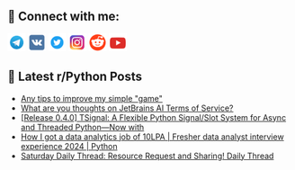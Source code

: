 ## 🔎 Connect with me:
[<img src="https://github.com/bullbesh/bullbesh/blob/main/images/Telegram.png" width="32" height="32" />](https://t.me/bullbesh)
[<img src="https://github.com/bullbesh/bullbesh/blob/main/images/VK.png" width="32" height="32" />](https://vk.com/bullbesh)
[<img src="https://github.com/bullbesh/bullbesh/blob/main/images/Twitter.png" width="32" height="32" />](https://twitter.com/bullbesh1)
[<img src="https://github.com/bullbesh/bullbesh/blob/main/images/Instagram.png" width="32" height="32" />](https://www.instagram.com/bullbesh)
[<img src="https://github.com/bullbesh/bullbesh/blob/main/images/Reddit.png" width="32" height="32" />](https://www.reddit.com/user/bullbesh)
[<img src="https://github.com/bullbesh/bullbesh/blob/main/images/YouTube.png" width="32" height="32" />](https://www.youtube.com/channel/UCtfjRs6uzgq5mfm8S06WTcg)

## 📕 Latest r/Python Posts
<!-- BLOG-POST-LIST:START -->
- [Any tips to improve my simple &quot;game&quot;](https://www.reddit.com/r/Python/comments/1hjbdai/any_tips_to_improve_my_simple_game/)
- [What are you thoughts on JetBrains AI Terms of Service?](https://www.reddit.com/r/Python/comments/1hjahp4/what_are_you_thoughts_on_jetbrains_ai_terms_of/)
- [[Release 0.4.0] TSignal: A Flexible Python Signal/Slot System for Async and Threaded Python—Now with](https://www.reddit.com/r/Python/comments/1hj9cjs/release_040_tsignal_a_flexible_python_signalslot/)
- [How I got a data analytics job of 10LPA | Fresher data analyst interview experience 2024 | Python](https://www.reddit.com/r/Python/comments/1hj4ir0/how_i_got_a_data_analytics_job_of_10lpa_fresher/)
- [Saturday Daily Thread: Resource Request and Sharing! Daily Thread](https://www.reddit.com/r/Python/comments/1hixdkr/saturday_daily_thread_resource_request_and/)
<!-- BLOG-POST-LIST:END -->
